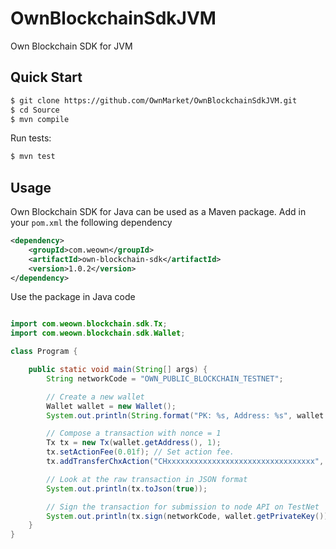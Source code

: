 # OwnBlockchainSdkJVM

Own Blockchain SDK for JVM

## Quick Start

```bash
$ git clone https://github.com/OwnMarket/OwnBlockchainSdkJVM.git
$ cd Source
$ mvn compile
```

Run tests:

```bash
$ mvn test
```

## Usage

Own Blockchain SDK for Java can be used as a Maven package.
Add in your ```pom.xml``` the following dependency
```xml
<dependency>
    <groupId>com.weown</groupId>
    <artifactId>own-blockchain-sdk</artifactId>
    <version>1.0.2</version>
</dependency>
```

Use the package in Java code

```java

import com.weown.blockchain.sdk.Tx;
import com.weown.blockchain.sdk.Wallet;

class Program {

    public static void main(String[] args) {
        String networkCode = "OWN_PUBLIC_BLOCKCHAIN_TESTNET";

        // Create a new wallet
        Wallet wallet = new Wallet();
        System.out.println(String.format("PK: %s, Address: %s", wallet.getPrivateKey(), wallet.getAddress()));

        // Compose a transaction with nonce = 1
        Tx tx = new Tx(wallet.getAddress(), 1);
        tx.setActionFee(0.01f); // Set action fee.
        tx.addTransferChxAction("CHxxxxxxxxxxxxxxxxxxxxxxxxxxxxxxxxx", 100); // Transfer 100 CHX to CHxxx... address.

        // Look at the raw transaction in JSON format
        System.out.println(tx.toJson(true));

        // Sign the transaction for submission to node API on TestNet
        System.out.println(tx.sign(networkCode, wallet.getPrivateKey()).toJson(false));
    }
}
```
